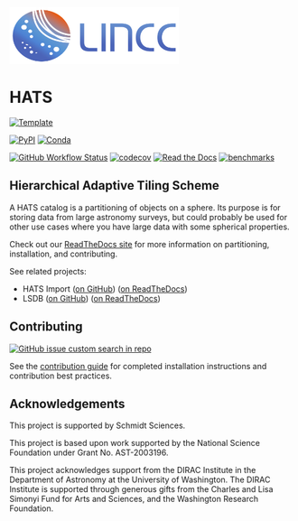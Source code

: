 <img src="https://github.com/astronomy-commons/lsdb/blob/main/docs/lincc-logo.png?raw=true" width="300" height="100">

# HATS

[![Template](https://img.shields.io/badge/Template-LINCC%20Frameworks%20Python%20Project%20Template-brightgreen)](https://lincc-ppt.readthedocs.io/en/stable/)

[![PyPI](https://img.shields.io/pypi/v/hats?color=blue&logo=pypi&logoColor=white)](https://pypi.org/project/hats/)
[![Conda](https://img.shields.io/conda/vn/conda-forge/hats.svg?color=blue&logo=condaforge&logoColor=white)](https://anaconda.org/conda-forge/hats)

[![GitHub Workflow Status](https://img.shields.io/github/actions/workflow/status/astronomy-commons/hats/smoke-test.yml)](https://github.com/astronomy-commons/hats/actions/workflows/smoke-test.yml)
[![codecov](https://codecov.io/gh/astronomy-commons/hats/branch/main/graph/badge.svg)](https://codecov.io/gh/astronomy-commons/hats)
[![Read the Docs](https://img.shields.io/readthedocs/hats)](https://hats.readthedocs.io/)
[![benchmarks](https://img.shields.io/github/actions/workflow/status/astronomy-commons/hats/asv-main.yml?label=benchmarks)](https://astronomy-commons.github.io/hats/)

## Hierarchical Adaptive Tiling Scheme

A HATS catalog is a partitioning of objects on a sphere. Its purpose is for 
storing data from large astronomy surveys, but could probably be used for other 
use cases where you have large data with some spherical properties.

Check out our [ReadTheDocs site](https://hats.readthedocs.io/en/stable/)
for more information on partitioning, installation, and contributing.

See related projects:

* HATS Import ([on GitHub](https://github.com/astronomy-commons/hats-import))
  ([on ReadTheDocs](https://hats-import.readthedocs.io/en/stable/))
* LSDB ([on GitHub](https://github.com/astronomy-commons/lsdb)) 
  ([on ReadTheDocs](https://lsdb.readthedocs.io/en/stable/))

## Contributing

[![GitHub issue custom search in repo](https://img.shields.io/github/issues-search/astronomy-commons/hats?color=purple&label=Good%20first%20issues&query=is%3Aopen%20label%3A%22good%20first%20issue%22)](https://github.com/astronomy-commons/hats/issues?q=is%3Aissue+is%3Aopen+label%3A%22good+first+issue%22)

See the [contribution guide](https://hats.readthedocs.io/en/stable/guide/contributing.html)
for completed installation instructions and contribution best practices.

## Acknowledgements

This project is supported by Schmidt Sciences.

This project is based upon work supported by the National Science Foundation under Grant No. AST-2003196.

This project acknowledges support from the DIRAC Institute in the Department of Astronomy at the University of Washington. The DIRAC Institute is supported through generous gifts from the Charles and Lisa Simonyi Fund for Arts and Sciences, and the Washington Research Foundation.